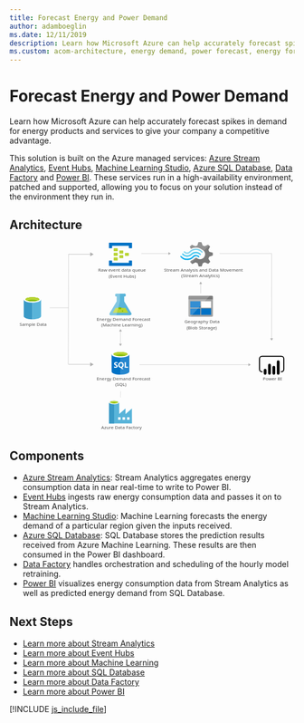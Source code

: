 ```yaml
---
title: Forecast Energy and Power Demand
author: adamboeglin
ms.date: 12/11/2019
description: Learn how Microsoft Azure can help accurately forecast spikes in demand for energy products and services to give your company a competitive advantage.
ms.custom: acom-architecture, energy demand, power forecast, energy forecast
---
```

# Forecast Energy and Power Demand

Learn how Microsoft Azure can help accurately forecast spikes in demand for energy products and services to give your company a competitive advantage.

This solution is built on the Azure managed services: [Azure Stream Analytics](/en-us/services/stream-analytics/), [Event Hubs](/en-us/services/event-hubs/), [Machine Learning Studio](/en-us/services/machine-learning-studio/), [Azure SQL Database](/en-us/services/sql-database/), [Data Factory](/en-us/services/data-factory/) and [Power BI](https://powerbi.microsoft.com). These services run in a high-availability environment, patched and supported, allowing you to focus on your solution instead of the environment they run in.


## Architecture

<svg class="architecture-diagram" aria-labelledby="forecast-energy-power-demand" height="716.116" viewbox="0 0 1075.878 716.116" width="1075.878" xmlns="http://www.w3.org/2000/svg"><title id="forecast-energy-power-demand">Forecast energy and power demand for utilities</title><desc>Learn how Microsoft Azure can help accurately forecast spikes in demand for energy products and services to give your company a competitive advantage.</desc><g><path d="M459.418,267.091,432.85,222.948l-.037-17.893h.478A5.53,5.53,0,1,0,433.267,194l-28.886.06a5.531,5.531,0,1,0,.023,11.054h.478l.037,17.891-26.384,44.253c-2.895,4.853-.511,8.815,5.3,8.8l70.325-.146C459.964,275.9,462.331,271.932,459.418,267.091Z" fill="#59b4d9"></path><polygon fill="#b8d432" points="400.302 248.19 389.414 266.45 448.534 266.327 437.572 248.113 400.302 248.19"></polygon><path d="M416.953,253.575a5.247,5.247,0,0,0,5.331-5.16,4.967,4.967,0,0,0-.549-2.251l-9.6.02a4.957,4.957,0,0,0-.54,2.253A5.25,5.25,0,0,0,416.953,253.575Z" fill="#7fba00"></path><ellipse cx="426.994" cy="259.509" fill="#7fba00" rx="2.621" ry="2.526" transform="translate(-0.539 0.89) rotate(-0.119)"></ellipse><path d="M378.535,267.259,404.919,223l-.037-17.891H404.4a5.53,5.53,0,1,1-.023-11.053l12.447-.026.06,28.8-13.843,53.183-19.213.04C378.024,276.074,375.64,272.112,378.535,267.259Z" fill="#fff" opacity="0.25" style="isolation: isolate"></path></g><g><path d="M751.065,62.272l2.943-7.34,13.487-4.5V40.015l-1.471-.474-12.016-3.315-2.943-7.34,6.13-12.076h0l-7.6-7.34-1.471.71-11.035,5.446-7.847-3.078L724.337,0H713.3l-.49,1.421-3.678,11.128-7.6,2.841-13-5.446-7.847,7.34.736,1.421,3.433,6.156a39.688,39.688,0,0,1,19.372-4.735,40.308,40.308,0,0,1,25.257,9.945,56.336,56.336,0,0,1,4.659,3.788,18.109,18.109,0,0,1,1.962,2.6c4.659,7.814,2.7,17.758-4.9,23.677a19.322,19.322,0,0,1-19.372,2.6c-.736-.474-1.226-.474-1.471-.71h0a25.478,25.478,0,0,1-4.169-2.841c-.49,0-.736-.474-1.471-.474a6.137,6.137,0,0,0-4.169,1.894l-.49.474h0a37.092,37.092,0,0,1-15.694,9.471l-2.207,4.5,7.357,7.1.49.474,1.471-.71,11.035-5.446,7.6,2.841,4.169,12.549h11.035l.49-1.421,3.923-11.128,7.6-2.841,13,5.446,7.357-7.814-.736-1.421Z" fill="#7a7a7a"></path><path d="M685.347,43.8h0c-8.337,8.524-21.824,8.524-29.671-.474a2.1,2.1,0,0,0-3.433,0,2.637,2.637,0,0,0-.736,1.894,4.428,4.428,0,0,0,.736,1.894c9.809,10.655,26.238,10.892,36.783.474h0c8.337-8.05,21.334-8.287,29.426.71,1.226,1.184,2.7,1.184,3.433,0a2.637,2.637,0,0,0,.736-1.894,4.428,4.428,0,0,0-.736-1.894A25.267,25.267,0,0,0,685.347,43.8Z" fill="#48c8ef"></path><path d="M703.739,48.3a15.849,15.849,0,0,0-11.77,4.735l-.49.474-.49.474a28.143,28.143,0,0,1-21.334,8.524c-8.092,0-15.2-3.788-21.089-9.471-1.226-1.184-2.7-1.184-3.433,0-.245,0-.245.474-.245,1.184a3.164,3.164,0,0,0,1.226,2.131,32.9,32.9,0,0,0,24.522,11.128c9.073.474,17.9-3.315,24.767-10.418l.49-.474.49-.474a11.315,11.315,0,0,1,8.092-3.315c2.943,0,5.64,1.421,8.092,3.788,1.226,1.184,2.7,1.184,3.433,0a2.637,2.637,0,0,0,.736-1.894A4.428,4.428,0,0,0,716,52.8,20.361,20.361,0,0,0,703.739,48.3Z" fill="#00abec"></path><path d="M683.14,38.594a29.262,29.262,0,0,1,21.334-8.761c7.847,0,15.2,3.788,20.6,9.471,1.226,1.184,2.7,1.184,3.433,0a2.637,2.637,0,0,0,.736-1.894,4.428,4.428,0,0,0-.736-1.894,32.9,32.9,0,0,0-24.522-11.128,33.493,33.493,0,0,0-24.767,10.418l-.49.474-.49.474a11.315,11.315,0,0,1-8.092,3.315c-3.188,0-5.64-1.421-8.092-3.788-1.226-1.184-2.7-1.184-3.433,0a2.637,2.637,0,0,0-.736,1.894,4.428,4.428,0,0,0,.736,1.894,16.131,16.131,0,0,0,23.3.474l.49-.474Z" fill="#84d6ef"></path><g opacity="0.2" style="isolation: isolate"><path d="M705.945,58.957c-.49,0-.736-.474-1.471-.474a6.137,6.137,0,0,0-4.169,1.894l-.49.474a37.092,37.092,0,0,1-15.694,9.471l-2.207,4.5,3.923,3.788,20.108-19.652Z" fill="#f1f1f1"></path><path d="M685.1,25.1a39.688,39.688,0,0,1,19.372-4.735,40.308,40.308,0,0,1,25.257,9.945c1.226.947,2.207,1.657,3.433,2.6l20.353-19.652-4.169-4.025-1.471.71L736.843,15.39l-7.6-2.841L724.337,0H713.3l-.49,1.421-3.678,11.128-7.6,2.841-13-5.446-7.847,7.34.736,1.421Z" fill="#f1f1f1"></path></g></g><g><path d="M429.5,41.581a1.4,1.4,0,0,1-1.5,1.451H416.279a1.4,1.4,0,0,1-1.5-1.451V33.166a1.4,1.4,0,0,1,1.5-1.451H428a1.4,1.4,0,0,1,1.5,1.451Z" fill="#b8d432"></path><path d="M450.541,50.287a1.4,1.4,0,0,1-1.5,1.451H437.317a1.4,1.4,0,0,1-1.5-1.451V41.872a1.4,1.4,0,0,1,1.5-1.451h11.721a1.4,1.4,0,0,1,1.5,1.451Z" fill="#b8d432"></path><path d="M429.5,58.993a1.4,1.4,0,0,1-1.5,1.451H416.279a1.4,1.4,0,0,1-1.5-1.451V50.577a1.4,1.4,0,0,1,1.5-1.451H428a1.4,1.4,0,0,1,1.5,1.451Z" fill="#b8d432"></path><path d="M408.465,32.875a1.4,1.4,0,0,1-1.5,1.451H394.941a1.4,1.4,0,0,1-1.5-1.451V24.169a1.4,1.4,0,0,1,1.5-1.451h11.721c1.2,0,1.8.58,1.8,1.451Z" fill="#b8d432"></path><path d="M461.06,2.4H376.908a1.4,1.4,0,0,0-1.5,1.451V21.268a1.4,1.4,0,0,0,1.5,1.451h9.016a1.4,1.4,0,0,0,1.5-1.451V14.013h63.114v7.255c0,.871.6,1.451,1.8,1.451h8.716a1.4,1.4,0,0,0,1.5-1.451V3.856A1.4,1.4,0,0,0,461.06,2.4Z" fill="#0072c6"></path><path d="M461.06,69.44h-8.716a1.4,1.4,0,0,0-1.5,1.451v6.965H387.427V70.6c0-.871-.6-1.451-1.8-1.451h-8.716c-.9,0-1.5.58-1.5,1.741V88.013a1.4,1.4,0,0,0,1.5,1.451H461.06a1.4,1.4,0,0,0,1.5-1.451V70.891A1.4,1.4,0,0,0,461.06,69.44Z" fill="#0072c6"></path><path d="M408.465,50.287a1.4,1.4,0,0,1-1.5,1.451H394.941a1.4,1.4,0,0,1-1.5-1.451V41.581a1.4,1.4,0,0,1,1.5-1.451h11.721c1.2,0,1.8.58,1.8,1.451Z" fill="#b8d432"></path><path d="M408.465,67.7a1.4,1.4,0,0,1-1.5,1.451H394.941a1.4,1.4,0,0,1-1.5-1.451V58.993a1.4,1.4,0,0,1,1.5-1.451h11.721c1.2,0,1.8.58,1.8,1.451Z" fill="#b8d432"></path></g><text fill="#505050" font-family="SegoeUI, Segoe UI" font-size="16.678" transform="translate(346.585 704.544) scale(1.036 1)">Azure Data Factory</text><text fill="#505050" font-family="SegoeUI, Segoe UI" font-size="16.678" transform="translate(328.937 519.979) scale(1.036 1)">Energy Demand Forecast<tspan x="67.614" y="22.568">(SQL)</tspan></text><text fill="#505050" font-family="SegoeUI, Segoe UI" font-size="16.678" transform="translate(328.938 296.499) scale(1.036 1)">Energy Demand Forecast<tspan x="16.775" y="22.568">(Machine Learning)</tspan></text><text fill="#505050" font-family="SegoeUI, Segoe UI" font-size="16.678" transform="translate(660.608 305.394) scale(1.036 1)">Geography Data<tspan x="7.659" y="22.568">(Blob Storage)</tspan></text><text fill="#505050" font-family="SegoeUI, Segoe UI" font-size="16.678" transform="translate(956.44 519.979) scale(1.036 1)">Power BI</text><text fill="#505050" font-family="SegoeUI, Segoe UI" font-size="16.678" transform="translate(37.927 316.512) scale(1.036 1)">Sample Data</text><text fill="#505050" font-family="SegoeUI, Segoe UI" font-size="16.678" transform="translate(334.765 111.934) scale(1.036 1)">Raw event data queue<tspan x="38.685" y="22.568">(Event Hubs)</tspan></text><text fill="#505050" font-family="SegoeUI, Segoe UI" font-size="16.678" transform="translate(583.489 110.823) scale(1.036 1)">Stream Analysis and Data Movement<tspan x="62.789" y="22.568">(Stream Analytics)</tspan></text><g><line fill="none" stroke="#afafaf" stroke-miterlimit="10" stroke-width="1.043" x1="418.984" x2="418.984" y1="335.304" y2="384.529"></line><polygon fill="#afafaf" points="413.782 336.826 418.984 327.817 424.186 336.826 413.782 336.826"></polygon><polygon fill="#afafaf" points="413.782 383.007 418.984 392.015 424.186 383.007 413.782 383.007"></polygon></g><line fill="none" stroke="#afafaf" stroke-miterlimit="10" stroke-width="0.785" x1="418.984" x2="419.338" y1="585.475" y2="562.126"></line><g><line fill="none" stroke="#afafaf" stroke-miterlimit="10" stroke-width="1.043" x1="601.42" x2="497.723" y1="42.898" y2="42.898"></line><polygon fill="#afafaf" points="599.898 37.696 608.906 42.898 599.898 48.1 599.898 37.696"></polygon></g><g><line fill="none" stroke="#afafaf" stroke-miterlimit="10" stroke-width="1.043" x1="903.284" x2="491.052" y1="462.061" y2="462.061"></line><polygon fill="#afafaf" points="901.762 456.859 910.77 462.061 901.762 467.263 901.762 456.859"></polygon></g><line fill="none" stroke="#afafaf" stroke-miterlimit="10" stroke-width="1.043" x1="792.991" x2="989.711" y1="42.822" y2="42.822"></line><g><line fill="none" stroke="#afafaf" stroke-miterlimit="10" stroke-width="1.079" x1="989.635" x2="989.711" y1="363.88" y2="42.898"></line><polygon fill="#afafaf" points="995.017 362.307 989.634 371.624 984.254 362.304 995.017 362.307"></polygon></g><g><line fill="none" stroke="#afafaf" stroke-miterlimit="10" stroke-width="1.043" x1="721.756" x2="721.756" y1="192.997" y2="156.651"></line><polygon fill="#afafaf" points="726.958 158.173 721.756 149.165 716.555 158.173 726.958 158.173"></polygon></g><line fill="none" stroke="#afafaf" stroke-miterlimit="10" stroke-width="1.079" x1="222.926" x2="221.817" y1="46.234" y2="460.949"></line><g><line fill="none" stroke="#afafaf" stroke-miterlimit="10" stroke-width="1.489" x1="306.917" x2="222.369" y1="45.934" y2="45.934"></line><polygon fill="#afafaf" points="304.744 38.507 317.605 45.934 304.744 53.36 304.744 38.507"></polygon></g><g><line fill="none" stroke="#afafaf" stroke-miterlimit="10" stroke-width="1.489" x1="306.917" x2="222.369" y1="460.948" y2="460.948"></line><polygon fill="#afafaf" points="304.744 453.522 317.605 460.948 304.744 468.375 304.744 453.522"></polygon></g><line fill="none" stroke="#afafaf" stroke-miterlimit="10" stroke-width="1.043" x1="222.367" x2="151.766" y1="247.476" y2="247.476"></line><g><path d="M675.615,277.749a3.47,3.47,0,0,0,3.322,3.507h85.454a3.5,3.5,0,0,0,3.507-3.507V216.658H675.615Z" fill="#a0a1a2"></path><path d="M764.391,202.447H678.937a3.47,3.47,0,0,0-3.322,3.507v10.52H767.9v-10.52a3.5,3.5,0,0,0-3.507-3.507" fill="#7a7a7a"></path><rect fill="#0072c6" height="23.993" width="37.651" x="682.444" y="222.934"></rect><rect fill="#0072c6" height="23.993" width="37.651" x="682.444" y="250.249"></rect><rect fill="#fff" height="23.993" width="37.467" x="723.418" y="222.934"></rect><rect fill="#0072c6" height="23.993" width="37.467" x="723.418" y="250.249"></rect><path d="M679.306,202.447a3.7,3.7,0,0,0-3.691,3.691V277.38a3.7,3.7,0,0,0,3.691,3.691h4.06l72.719-78.625Z" fill="#fff" opacity="0.2" style="isolation: isolate"></path></g><g><path d="M385.365,422.924l.135,64.643c.014,6.711,15.048,12.122,33.577,12.083l-.16-76.8Z" fill="#0072c6"></path><path d="M418.617,499.648h.46c18.529-.039,33.541-5.508,33.527-12.221l-.135-64.643-34.012.071Z" fill="#0072c6"></path><path d="M418.617,499.648h.46c18.529-.039,33.541-5.508,33.527-12.221l-.135-64.643-34.012.071Z" fill="#fff" opacity="0.15" style="isolation: isolate"></path><path d="M452.469,422.784c.014,6.711-15,12.183-33.527,12.221s-33.563-5.37-33.577-12.081,15-12.183,33.527-12.221,33.563,5.37,33.577,12.081" fill="#fff"></path><path d="M445.608,422.1c.009,4.431-11.934,8.043-26.676,8.073s-26.7-3.532-26.711-7.962,11.936-8.043,26.677-8.073,26.7,3.534,26.709,7.962" fill="#7fba00"></path><path d="M440.026,427.009c3.491-1.362,5.588-3.064,5.584-4.908-.009-4.431-11.967-7.995-26.711-7.964s-26.685,3.645-26.676,8.075c0,1.844,2.107,3.536,5.6,4.884,4.876-1.9,12.5-3.143,21.092-3.161s16.219,1.189,21.106,3.073" fill="#b8d432"></path><path d="M408.354,467.747a5.511,5.511,0,0,1-2.176,4.671,9.8,9.8,0,0,1-6.035,1.667,11.485,11.485,0,0,1-5.482-1.17l-.01-4.726a8.454,8.454,0,0,0,5.6,2.145,3.807,3.807,0,0,0,2.281-.6,1.848,1.848,0,0,0,.8-1.568,2.191,2.191,0,0,0-.779-1.667,14.242,14.242,0,0,0-3.156-1.825q-4.849-2.262-4.857-6.191a5.6,5.6,0,0,1,2.1-4.575,8.616,8.616,0,0,1,5.607-1.732,14.017,14.017,0,0,1,5.141.8l.009,4.414a8.376,8.376,0,0,0-4.876-1.467,3.607,3.607,0,0,0-2.168.586,1.837,1.837,0,0,0-.793,1.559,2.224,2.224,0,0,0,.646,1.646,10.391,10.391,0,0,0,2.638,1.582,13.056,13.056,0,0,1,4.238,2.841A5.308,5.308,0,0,1,408.354,467.747Z" fill="#fff"></path><path d="M431.127,462.916a12.08,12.08,0,0,1-1.685,6.486,9.064,9.064,0,0,1-4.775,3.864l6.154,5.673-6.2.013-4.4-4.908a10.282,10.282,0,0,1-5.091-1.481,9.345,9.345,0,0,1-3.508-3.795,11.668,11.668,0,0,1-1.245-5.38,12.582,12.582,0,0,1,1.323-5.873,9.492,9.492,0,0,1,3.749-3.973,10.979,10.979,0,0,1,5.55-1.4,10.215,10.215,0,0,1,5.237,1.333,9.168,9.168,0,0,1,3.6,3.816A12.087,12.087,0,0,1,431.127,462.916Zm-5.019.277a8.284,8.284,0,0,0-1.414-5.085,4.541,4.541,0,0,0-3.844-1.861,4.821,4.821,0,0,0-3.968,1.883,9.113,9.113,0,0,0-.01,9.944,4.7,4.7,0,0,0,3.887,1.845,4.762,4.762,0,0,0,3.909-1.8A7.61,7.61,0,0,0,426.108,463.193Z" fill="#fff"></path><polygon fill="#fff" points="447.258 473.618 434.649 473.644 434.604 452.471 439.373 452.461 439.409 469.766 447.25 469.749 447.258 473.618"></polygon></g><g><path d="M462.2,648.29h0v-21l-23.779,20.655H437.9V627.288l-23.779,20.655h0V604.724c0-3.645-8.158-7.29-18.919-7.29s-19.614,3.471-19.614,7.29v79.149h86.786Zm-67-40.095c-7.811,0-14.059-1.909-14.059-3.992s6.249-3.992,14.059-3.992,14.059,1.736,14.059,3.992C409.091,606.286,402.842,608.2,395.2,608.2Zm40.963,61.618h-9.546v-9.546h9.546Zm-16.836,0h-9.546v-9.546h9.546Zm24.3,0v-9.546h9.546v9.546Z" fill="#59b4d9"></path><rect fill="#3999c6" height="79.669" width="19.266" x="375.591" y="604.203"></rect><path d="M413.951,604.2c0,3.819-8.679,6.943-19.266,6.943s-19.093-3.124-19.093-6.943,8.679-6.943,19.266-6.943,19.093,2.951,19.093,6.943" fill="#fff"></path><path d="M410.132,603.683c0,2.6-6.769,4.513-15.274,4.513s-15.274-1.909-15.274-4.513,6.769-4.513,15.274-4.513,15.274,2.083,15.274,4.513" fill="#7fba00"></path><path d="M406.834,606.46c2.083-.694,3.124-1.736,3.124-2.777,0-2.6-6.769-4.513-15.274-4.513s-15.274,2.083-15.274,4.513c.174,1.041,1.389,2.083,3.3,2.777a36.849,36.849,0,0,1,12.15-1.736,36.461,36.461,0,0,1,11.976,1.736" fill="#b8d432"></path></g><g><path d="M53.758,216.151v63.027c0,6.543,14.647,11.849,32.713,11.849V216.151Z" fill="#3999c6"></path><path d="M86.022,291.025h.449c18.066,0,32.713-5.3,32.713-11.847V216.151H86.022Z" fill="#59b4d9"></path><path d="M119.184,216.151c0,6.543-14.647,11.847-32.713,11.847s-32.713-5.3-32.713-11.847S68.4,204.3,86.471,204.3s32.713,5.3,32.713,11.847" fill="#fff"></path><path d="M112.5,215.468c0,4.32-11.652,7.817-26.025,7.817s-26.027-3.5-26.027-7.817,11.654-7.817,26.027-7.817,26.025,3.5,26.025,7.817" fill="#7fba00"></path><path d="M107.044,220.245c3.407-1.321,5.454-2.976,5.454-4.774,0-4.32-11.652-7.819-26.027-7.819s-26.025,3.5-26.025,7.819c0,1.8,2.047,3.452,5.454,4.774,4.758-1.847,12.193-3.039,20.571-3.039s15.811,1.192,20.573,3.039" fill="#b8d432"></path></g><path d="M1026.271,490.456h-1.93V486.6h1.93a7.436,7.436,0,0,0,7.427-7.427V439.744a7.436,7.436,0,0,0-7.427-7.428H953.149a7.436,7.436,0,0,0-7.427,7.428v39.428a7.436,7.436,0,0,0,7.427,7.427h1.93v3.86h-1.93a11.3,11.3,0,0,1-11.286-11.287V439.744a11.3,11.3,0,0,1,11.287-11.287h73.121a11.3,11.3,0,0,1,11.287,11.287v39.428a11.3,11.3,0,0,1-11.287,11.287"></path><path d="M965,477.534h0a5.237,5.237,0,0,1,5.237,5.237v12.077A5.238,5.238,0,0,1,965,500.086h0a5.237,5.237,0,0,1-5.239-5.235V482.772A5.238,5.238,0,0,1,965,477.534Z"></path><path d="M981.476,500.087a5.239,5.239,0,0,1-5.239-5.238v-31a5.238,5.238,0,1,1,10.477,0v31a5.239,5.239,0,0,1-5.238,5.239"></path><path d="M1014.42,499.934a5.239,5.239,0,0,1-5.239-5.238V450.8a5.238,5.238,0,0,1,10.477,0h0v43.9a5.239,5.239,0,0,1-5.238,5.239"></path><path d="M997.948,500.087a5.239,5.239,0,0,1-5.239-5.238V471.82a5.238,5.238,0,0,1,10.477,0v23.029a5.239,5.239,0,0,1-5.238,5.239"></path></svg>

## Components
* [Azure Stream Analytics](http://azure.microsoft.com/services/stream-analytics/): Stream Analytics aggregates energy consumption data in near real-time to write to Power BI.
* [Event Hubs](http://azure.microsoft.com/services/event-hubs/) ingests raw energy consumption data and passes it on to Stream Analytics.
* [Machine Learning Studio](http://azure.microsoft.com/services/machine-learning-studio/): Machine Learning forecasts the energy demand of a particular region given the inputs received.
* [Azure SQL Database](http://azure.microsoft.com/services/sql-database/): SQL Database stores the prediction results received from Azure Machine Learning. These results are then consumed in the Power BI dashboard.
* [Data Factory](http://azure.microsoft.com/services/data-factory/) handles orchestration and scheduling of the hourly model retraining.
* [Power BI](https://powerbi.microsoft.com) visualizes energy consumption data from Stream Analytics as well as predicted energy demand from SQL Database.

## Next Steps
* [Learn more about Stream Analytics](https://docs.microsoft.com/azure/stream-analytics/stream-analytics-introduction)
* [Learn more about Event Hubs](https://docs.microsoft.com/azure/event-hubs/event-hubs-what-is-event-hubs)
* [Learn more about Machine Learning](https://docs.microsoft.com/azure/machine-learning/machine-learning-what-is-machine-learning)
* [Learn more about SQL Database](https://docs.microsoft.com/azure/sql-database/)
* [Learn more about Data Factory](https://docs.microsoft.com/azure/data-factory/data-factory-introduction)
* [Learn more about Power BI](https://powerbi.microsoft.com/documentation/powerbi-landing-page/)

[!INCLUDE [js_include_file](../../_js/index.md)]
